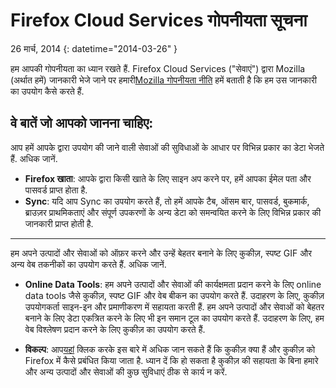 # Firefox Cloud Services गोपनीयता सूचना

26 मार्च, 2014
{: datetime="2014-03-26" }

हम आपकी गोपनीयता का ध्यान रखते हैं. Firefox Cloud Services ("सेवाएं") द्वारा Mozilla (अर्थात हमें) जानकारी भेजे जाने पर हमारी[Mozilla गोपनीयता नीति](https://www.mozilla.org/privacy/) हमें बताती है कि हम उस जानकारी का उपयोग कैसे करते हैं.

## वे बातें जो आपको जानना चाहिए:

आप हमें आपके द्वारा उपयोग की जाने वाली सेवाओं की सुविधाओं के आधार पर विभिन्न प्रकार का डेटा भेजते हैं.  अधिक जानें.

* **Firefox खाता**: आपके द्वारा किसी खाते के लिए साइन अप करने पर, हमें आपका ईमेल पता और पासवर्ड प्राप्त होता है.
* **Sync**: यदि आप Sync का उपयोग करते हैं, तो हमें आपके टैब, ऑसम बार, पासवर्ड, बुकमार्क, ब्राउज़र प्राथमिकताएं और संपूर्ण उपकरणों के अन्य डेटा को समन्वयित करने के लिए विभिन्न प्रकार की जानकारी प्राप्त होती है.

---------------------------------------

हम अपने उत्पादों और सेवाओं को ऑफ़र करने और उन्हें बेहतर बनाने के लिए कुकीज़, स्‍पष्ट GIF और अन्य वेब तकनीकों का उपयोग करते हैं.  अधिक जानें.

* **Online Data Tools**: हम अपने उत्पादों और सेवाओं की कार्यक्षमता प्रदान करने के लिए online data tools जैसे कुकीज़, स्‍पष्ट GIF और वेब बीकन का उपयोग करते हैं. उदाहरण के लिए, कुकीज़ उपयोगकर्ता साइन-इन और प्रमाणीकरण में सहायता करती हैं. हम अपने उत्पादों और सेवाओं को बेहतर बनाने के लिए डेटा एकत्रित करने के लिए भी इन समान टूल का उपयोग करते हैं. उदाहरण के लिए, हम वेब विश्लेषण प्रदान करने के लिए कुकीज़ का उपयोग करते हैं.

* **विकल्प**: आप[यहां](https://support.mozilla.org/kb/cookies-information-websites-store-on-your-computer) क्लिक करके इस बारे में अधिक जान सकते हैं कि कुकीज़ क्या हैं और कुकीज़ को Firefox में कैसे प्रबंधित किया जाता है. ध्यान दें कि हो सकता है कुकीज़ की सहायता के बिना हमारे और अन्य उत्पादों और सेवाओं की कुछ सुविधाएं ठीक से कार्य न करें.





